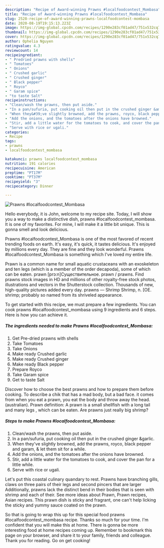 ```yaml
---
description: "Recipe of Award-winning Prawns #localfoodcontest_Mombasa"
title: "Recipe of Award-winning Prawns #localfoodcontest_Mombasa"
slug: 2528-recipe-of-award-winning-prawns-localfoodcontest-mombasa
date: 2020-08-19T19:15:13.223Z
image: https://img-global.cpcdn.com/recipes/1290e283cf01ad47/751x532cq70/prawns-localfoodcontest_mombasa-recipe-main-photo.jpg
thumbnail: https://img-global.cpcdn.com/recipes/1290e283cf01ad47/751x532cq70/prawns-localfoodcontest_mombasa-recipe-main-photo.jpg
cover: https://img-global.cpcdn.com/recipes/1290e283cf01ad47/751x532cq70/prawns-localfoodcontest_mombasa-recipe-main-photo.jpg
author: Ophelia Nguyen
ratingvalue: 4.3
reviewcount: 14
recipeingredient:
- " Predried prawns with shells"
- " Tomatoes"
- " Onions"
- " Crushed garlic"
- " Crushed ginger"
- " Black pepper"
- " Royco"
- " Garam spice"
- "to taste Salt"
recipeinstructions:
- "Clean/wash the prawns, then put aside."
- "In a pan/sufuria, put cooking oil then put in the crushed ginger &amp;garlic."
- "When they&#39;ve slightly browned, add the prawns, royco, black pepper and garam, &amp; let them sit for a while."
- "Add the onions, and the tomatoes after the onions have browned."
- "Stir, add a little water for the tomatoes to cook, and cover the pan for a little while."
- "Serve with rice or ugali."
categories:
- Recipe
tags:
- prawns
- localfoodcontest_mombasa

katakunci: prawns localfoodcontest_mombasa 
nutrition: 191 calories
recipecuisine: American
preptime: "PT17M"
cooktime: "PT37M"
recipeyield: "3"
recipecategory: Dinner

---
```



![Prawns #localfoodcontest_Mombasa](https://img-global.cpcdn.com/recipes/1290e283cf01ad47/751x532cq70/prawns-localfoodcontest_mombasa-recipe-main-photo.jpg)

Hello everybody, it is John, welcome to my recipe site. Today, I will show you a way to make a distinctive dish, prawns #localfoodcontest_mombasa. It is one of my favorites. For mine, I will make it a little bit unique. This is gonna smell and look delicious.

Prawns #localfoodcontest_Mombasa is one of the most favored of recent trending foods on earth. It's easy, it's quick, it tastes delicious. It's enjoyed by millions every day. They are fine and they look wonderful. Prawns #localfoodcontest_Mombasa is something which I've loved my entire life.

Prawn is a common name for small aquatic crustaceans with an exoskeleton and ten legs (which is a member of the order decapoda), some of which can be eaten. prawn [prɔ:n]Существительное. prawn / prawns. Find prawns stock images in HD and millions of other royalty-free stock photos, illustrations and vectors in the Shutterstock collection. Thousands of new, high-quality pictures added every day. prawns — Shrimp Shrimp, n. [OE. shrimp; probably so named from its shriveled appearance.


To get started with this recipe, we must prepare a few ingredients. You can cook prawns #localfoodcontest_mombasa using 9 ingredients and 6 steps. Here is how you can achieve it.

<!--inarticleads1-->

##### The ingredients needed to make Prawns #localfoodcontest_Mombasa:

1. Get  Pre-dried prawns with shells
1. Take  Tomatoes
1. Take  Onions
1. Make ready  Crushed garlic
1. Make ready  Crushed ginger
1. Make ready  Black pepper
1. Prepare  Royco
1. Take  Garam spice
1. Get to taste Salt


Discover how to choose the best prawns and how to prepare them before cooking. To describe a chik that has a mad body, but a bad face. it comes from when you eat a prawn, you eat the body and throw away the head. (australian). Prawn definition: A prawn is a small shellfish with a long tail and many legs , which can be eaten. Are prawns just really big shrimp? 

<!--inarticleads2-->

##### Steps to make Prawns #localfoodcontest_Mombasa:

1. Clean/wash the prawns, then put aside.
1. In a pan/sufuria, put cooking oil then put in the crushed ginger &amp;garlic.
1. When they&#39;ve slightly browned, add the prawns, royco, black pepper and garam, &amp; let them sit for a while.
1. Add the onions, and the tomatoes after the onions have browned.
1. Stir, add a little water for the tomatoes to cook, and cover the pan for a little while.
1. Serve with rice or ugali.


Let&#39;s put this coastal culinary quandary to rest. Prawns have branching gills, claws on three pairs of their legs and second pincers that are larger Additionally, prawns lack the distinct bend in their bodies that is seen with shrimp and each of their. See more ideas about Prawn, Prawn recipes, Asian recipes. This prawn dish is sticky and fragrant, one can&#39;t help licking the sticky and yummy sauce coated on the prawn. 

So that is going to wrap this up for this special food prawns #localfoodcontest_mombasa recipe. Thanks so much for your time. I'm confident that you will make this at home. There is gonna be more interesting food at home recipes coming up. Remember to bookmark this page on your browser, and share it to your family, friends and colleague. Thank you for reading. Go on get cooking!

